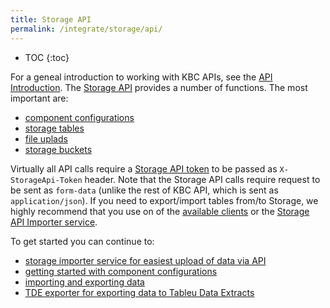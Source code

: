 ```yaml
---
title: Storage API
permalink: /integrate/storage/api/
---
```


* TOC
{:toc}

For a geneal introduction to working with KBC APIs, see the [API Introduction](/overview/api/).
The [Storage API](http://docs.keboola.apiary.io/) provides a number of functions. The most important are:

- [component configurations](http://docs.keboola.apiary.io/#reference/component-configurations/)
- [storage tables](http://docs.keboola.apiary.io/#reference/tables)
- [file uplads](http://docs.keboola.apiary.io/#reference/files)
- [storage buckets](http://docs.keboola.apiary.io/#reference/buckets)

Virtually all API calls require a [Storage API token](https://help.keboola.com/storage/tokens/) to
be passed as `X-StorageApi-Token` header. Note that the Storage API calls require request to be sent
as `form-data` (unlike the rest of KBC API, which is sent as `application/json`). If you need to
export/import tables from/to Storage, we highly recommend that you use on of the
[available clients](/integrate/storage/) or the [Storage API Importer service](/integrate/storage/api/importer/).

To get started you can continue to:
- [storage importer service for easiest upload of data via API](/integrate/storage/api/importer/)
- [getting started with component configurations](/integrate/storage/api/configurations/)
- [importing and exporting data](/integrate/storage/api/import-export/)
- [TDE exporter for exporting data to Tableu Data Extracts](/integrate/storage/api/tde-exporter/)
